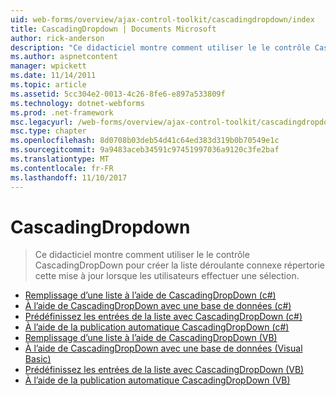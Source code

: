 ```yaml
---
uid: web-forms/overview/ajax-control-toolkit/cascadingdropdown/index
title: CascadingDropdown | Documents Microsoft
author: rick-anderson
description: "Ce didacticiel montre comment utiliser le le contrôle CascadingDropDown pour créer la liste déroulante connexe répertorie cette mise à jour lorsque les utilisateurs effectuer une sélection."
ms.author: aspnetcontent
manager: wpickett
ms.date: 11/14/2011
ms.topic: article
ms.assetid: 5cc304e2-0013-4c26-8fe6-e897a533809f
ms.technology: dotnet-webforms
ms.prod: .net-framework
msc.legacyurl: /web-forms/overview/ajax-control-toolkit/cascadingdropdown
msc.type: chapter
ms.openlocfilehash: 8d0708b03deb54d41c64ed383d319b0b70549e1c
ms.sourcegitcommit: 9a9483aceb34591c97451997036a9120c3fe2baf
ms.translationtype: MT
ms.contentlocale: fr-FR
ms.lasthandoff: 11/10/2017
---
```

<a name="cascadingdropdown"></a>CascadingDropdown
====================
> Ce didacticiel montre comment utiliser le le contrôle CascadingDropDown pour créer la liste déroulante connexe répertorie cette mise à jour lorsque les utilisateurs effectuer une sélection.


- [Remplissage d’une liste à l’aide de CascadingDropDown (c#)](filling-a-list-using-cascadingdropdown-cs.md)
- [À l’aide de CascadingDropDown avec une base de données (c#)](using-cascadingdropdown-with-a-database-cs.md)
- [Prédéfinissez les entrées de la liste avec CascadingDropDown (c#)](presetting-list-entries-with-cascadingdropdown-cs.md)
- [À l’aide de la publication automatique CascadingDropDown (c#)](using-auto-postback-with-cascadingdropdown-cs.md)
- [Remplissage d’une liste à l’aide de CascadingDropDown (VB)](filling-a-list-using-cascadingdropdown-vb.md)
- [À l’aide de CascadingDropDown avec une base de données (Visual Basic)](using-cascadingdropdown-with-a-database-vb.md)
- [Prédéfinissez les entrées de la liste avec CascadingDropDown (VB)](presetting-list-entries-with-cascadingdropdown-vb.md)
- [À l’aide de la publication automatique CascadingDropDown (VB)](using-auto-postback-with-cascadingdropdown-vb.md)
